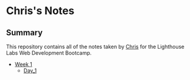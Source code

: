# Chris's Notes

## Summary

This repository contains all of the notes taken by [Chris](https://github.com/ChrisProbyn) for the Lighthouse Labs Web Development Bootcamp.

* [Week 1](/Week_1)
  * [Day_1](/Week_1/Day_1)